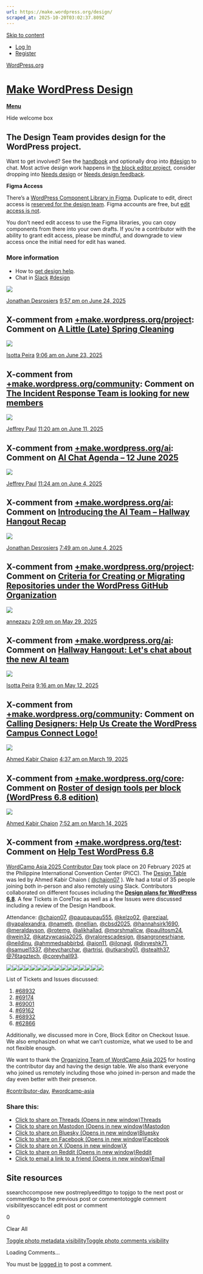 ```yaml
---
url: https://make.wordpress.org/design/
scraped_at: 2025-10-20T03:02:37.809Z
---
```


[Skip to content](https://make.wordpress.org/design/#primary)

- [Log In](https://login.wordpress.org/?redirect_to=https%3A%2F%2Fmake.wordpress.org%2Fdesign%2F&locale=en_US)
- [Register](https://login.wordpress.org/register?locale=en_US)

[WordPress.org](https://wordpress.org/)

# [Make WordPress Design](https://make.wordpress.org/design)

[**Menu**](https://make.wordpress.org/design/#)

Hide welcome box

## The Design Team provides design for the WordPress project.

Want to get involved? See the [handbook](https://make.wordpress.org/design/handbook/) and optionally drop into [#design](http://chat.wordpress.org/) to chat. Most active design work happens in [the block editor project](https://make.wordpress.org/design/handbook/get-involved/gutenberg-contribution/), consider dropping into [Needs design](https://github.com/WordPress/gutenberg/issues?q=is%3Aopen+is%3Aissue+label%3A%22Needs+Design%22) or [Needs design feedback](https://github.com/WordPress/gutenberg/issues?q=is%3Aopen+is%3Aissue+label%3A%22Needs+Design+Feedback%22).

**Figma Access**

There’s a [WordPress Component Library in Figma](https://www.figma.com/community/file/1436359662053949167/wordpress-design-system). Duplicate to edit, direct access is [reserved for the design team](https://make.wordpress.org/design/handbook/get-involved/tools-figma/). Figma accounts are free, but [edit access is not](https://www.figma.com/pricing/).

You don’t need edit access to use the Figma libraries, you can copy components from there into your own drafts. If you’re a contributor with the ability to grant edit access, please be mindful, and downgrade to view access once the initial need for edit has waned.

### More information

- How to [get design help](https://make.wordpress.org/design/handbook/workflows/getting-design-help).
- Chat in [Slack](https://make.wordpress.org/chat//) [#design](http://wordpress.slack.com/messages/design/)

[![](https://gravatar.com/avatar/f22c0ec09eb5a6df4da4239a37dbdf9d?d=mystery)](https://profiles.wordpress.org/desrosj/ "Profile of Jonathan Desrosiers (@desrosj)")

[Jonathan Desrosiers](https://profiles.wordpress.org/desrosj/ "Profile of Jonathan Desrosiers (@desrosj)") [9:57 pm on June 24, 2025](https://make.wordpress.org/design/2025/06/25/xpost-a-little-late-spring-cleaning/ "9:57 pm (-04:00) on June 24, 2025")

## X-comment from [+make.wordpress.org/project](https://make.wordpress.org/project/ "WordPress.org Project"): Comment on [A Little (Late) Spring Cleaning](https://make.wordpress.org/project/2025/06/25/a-little-late-spring-cleaning/\#comment-658 "Following up on the codified criteria for a repository to live under the WordPress organization on GitHub, a comprehensive audit of all repositories under both the WordPress and bbPress GitHub organizations has been conducted. To support this effort, every repository was catalogued in a spreadsheet, along with metadata to assess which met the established criteria. This includes factors such as ongoing maintenance, alignment with an active WordPress.org team or initiative, and whether the repository serves a continuing purpose. Archived Repositories In total, 20 repositories in the WordPress GitHub organization were identified as no longer meeting the criteria for active maintenance under the organization. These include: Feature plugins for projects that have already been merged into WordPr…")

[![](https://gravatar.com/avatar/d860ed93c93910d7f5c21458a3f4d190?d=mystery)](https://profiles.wordpress.org/peiraisotta/ "Profile of Isotta Peira (@peiraisotta)")

[Isotta Peira](https://profiles.wordpress.org/peiraisotta/ "Profile of Isotta Peira (@peiraisotta)") [9:06 am on June 23, 2025](https://make.wordpress.org/design/2025/06/23/xpost-the-incident-response-team-is-looking-for-new-members/ "9:06 am (-04:00) on June 23, 2025")

## X-comment from [+make.wordpress.org/community](https://make.wordpress.org/community/ "Make WordPress Community"): Comment on [The Incident Response Team is looking for new members](https://make.wordpress.org/community/2025/06/23/the-incident-response-team-is-looking-for-new-members/\#comment-32528 "We’re expanding the Incident Response Team (IRT) and are looking for new contributors to join us. The mission of the IRT is to provide a clear channel for community members to report and address incidents that may violate the WordPress Community Code of Conduct, ensuring a safe and respectful environment for all participants. If you’re committed to fostering a respectful community and have experience in community moderation, conflict resolution, or DEIB practices, we’d love to hear from you. Apply here You can also open the application form using the following link: https://wordpressdotorg.survey.fm/wordpress-incident-response-team-%E2%80%93-application-formApplications will remain open until July 6, 2025. Selected members will receive dedicated training and onboarding. To create more oppo…")

[![](https://gravatar.com/avatar/8ac4ec4b1f9cb342e59ed5127f050d24?d=mystery)](https://profiles.wordpress.org/jeffpaul/ "Profile of Jeffrey Paul (@jeffpaul)")

[Jeffrey Paul](https://profiles.wordpress.org/jeffpaul/ "Profile of Jeffrey Paul (@jeffpaul)") [11:20 am on June 11, 2025](https://make.wordpress.org/design/2025/06/11/xpost-ai-chat-agenda-12-june-2025/ "11:20 am (-04:00) on June 11, 2025")

## X-comment from [+make.wordpress.org/ai](https://make.wordpress.org/ai/ "WordPress AI"): Comment on [AI Chat Agenda – 12 June 2025](https://make.wordpress.org/ai/2025/06/11/ai-chat-agenda-12-june-2025/\#comment-32 "The next WordPress AI Chat will take place on  in the core-ai channel on Make WordPress Slack. The live meeting will focus on what we plan to build and have an open floor section.  The various curated agenda sections below refer to additional items. Announcements Announcing the Formation of the WordPress AI Team Welcome to the Core AI Team Blog Introducing the AI Team – Hallway Hangout Recap What’s Next for the WordPress AI Team Discussions The discussion section of the agenda is for discussing important topics affecting the newly formed AI Team and their forthcoming initiatives.  To nominate a topic for discussion, please leave a comment on this agenda with a summary of the topic, any relevant links that will help people get contex…")

[![](https://gravatar.com/avatar/8ac4ec4b1f9cb342e59ed5127f050d24?d=mystery)](https://profiles.wordpress.org/jeffpaul/ "Profile of Jeffrey Paul (@jeffpaul)")

[Jeffrey Paul](https://profiles.wordpress.org/jeffpaul/ "Profile of Jeffrey Paul (@jeffpaul)") [11:24 am on June 4, 2025](https://make.wordpress.org/design/2025/06/04/xpost-introducing-the-ai-team-hallway-hangout-recap/ "11:24 am (-04:00) on June 4, 2025")

## X-comment from [+make.wordpress.org/ai](https://make.wordpress.org/ai/ "Core AI"): Comment on [Introducing the AI Team – Hallway Hangout Recap](https://make.wordpress.org/ai/2025/06/03/introducing-the-ai-team-hallway-hangout-recap/\#comment-26 "This is a summary of a Hallway Hangout that was first announced on Make AI. The aim was to have a shared space where we could chat about the new AI team, learn about the current team members, hear about current projects, and start to get community input. Thank you to the nearly 30 people who joined, including the AI team (@jeffpaul @swissspidy @isotropic @flixos90). Video Recording: https://youtu.be/ssBZaAyJCx4 Notes Team Introductions Jeff Paul: Director of Open Source at Fueled; longtime WordPress contributor since 2016; focused on product leadership and practical AI integrations like the ClassifAI plugin. Pascal Birchler: Core contributor and committer, sponsored by Google; expertise in internationalization, performance, and client-side AI; exploring privacy-focused, on-device AI implem…")

[![](https://gravatar.com/avatar/f22c0ec09eb5a6df4da4239a37dbdf9d?d=mystery)](https://profiles.wordpress.org/desrosj/ "Profile of Jonathan Desrosiers (@desrosj)")

[Jonathan Desrosiers](https://profiles.wordpress.org/desrosj/ "Profile of Jonathan Desrosiers (@desrosj)") [7:49 am on June 4, 2025](https://make.wordpress.org/design/2025/06/04/xpost-criteria-for-creating-or-migrating-repositories-under-the-wordpress-github-organization/ "7:49 am (-04:00) on June 4, 2025")

## X-comment from [+make.wordpress.org/project](https://make.wordpress.org/project/ "WordPress.org Project"): Comment on [Criteria for Creating or Migrating Repositories under the WordPress GitHub Organization](https://make.wordpress.org/project/2025/06/04/criteria-for-creating-or-migrating-repositories-under-the-wordpress-github-organization/\#comment-639 "With WordPress Core now following an annual release cadence, community-maintained canonical plugins have become even more crucial to the project. Because canonical plugins serve as official first-choice recommendations, they should live under the WordPress organization on GitHub. However, there are currently no guidelines around what is allowed or prohibited under the project’s GitHub organization. Establishing some clear criteria will help community members understand the requirements and expectations for this. Core Principles WordPress should balance experimentation with quality standards and project philosophy. GitHub repositories under WordPress should benefit the community, prevent single points of failure, and ensure open-source accessibility. Before outlining specific criteria, here…")

[![](https://gravatar.com/avatar/0eff7149d8c78b242f4652e9ceb8f798?d=mystery)](https://profiles.wordpress.org/annezazu/ "Profile of annezazu (@annezazu)")

[annezazu](https://profiles.wordpress.org/annezazu/ "Profile of annezazu (@annezazu)") [2:09 pm on May 29, 2025](https://make.wordpress.org/design/2025/05/29/xpost-hallway-hangout-lets-chat-about-the-new-ai-team/ "2:09 pm (-04:00) on May 29, 2025")

## X-comment from [+make.wordpress.org/ai](https://make.wordpress.org/ai/ "Core AI"): Comment on [Hallway Hangout: Let's chat about the new AI team](https://make.wordpress.org/ai/2025/05/30/hallway-hangout-lets-chat-about-the-new-ai-team/\#comment-19 "With the announcement of the WordPress AI Team, this hallway hangout offers a space to talk directly with and hear from the new team about their approach, expected focuses, and areas of contribution. The aim is that by coming together in the beginning stages of this new team, we can bring more people along in this fast moving and important area of work for the WordPress project.  How to join If you’re interested in joining, the Hallway Hangout will happen on . A Zoom link will be shared in the \#core-ai Slack channel before starting and all are welcome to join, whether to listen or participate, for as long or as little as you’d like. This will be recorded and recapped. If you’re unable to make it but have something to comment on or share, I…")

[![](https://gravatar.com/avatar/d860ed93c93910d7f5c21458a3f4d190?d=mystery)](https://profiles.wordpress.org/peiraisotta/ "Profile of Isotta Peira (@peiraisotta)")

[Isotta Peira](https://profiles.wordpress.org/peiraisotta/ "Profile of Isotta Peira (@peiraisotta)") [9:16 am on May 12, 2025](https://make.wordpress.org/design/2025/05/12/xpost-calling-designers-help-us-create-the-wordpress-campus-connect-logo/ "9:16 am (-04:00) on May 12, 2025")

## X-comment from [+make.wordpress.org/community](https://make.wordpress.org/community/ "Make WordPress Community"): Comment on [Calling Designers: Help Us Create the WordPress Campus Connect Logo!](https://make.wordpress.org/community/2025/05/12/calling-designers-help-us-create-the-wordpress-campus-connect-logo/\#comment-32432 "Last week, we announced WordPress Campus Connect, a new initiative bringing the power of WordPress to university campuses around the world. We’re looking for designers in the community to help us create the official Campus Connect logo. Several universities have already expressed interest in hosting this event, and we’re actively working on workshop materials, presentations, and a webpage—so we need a logo soon to brand all our assets. If you’re interested in contributing, please join the conversation in the \#campusconnect Slack channel and let us know! We’d love your creative input.…")

[![](https://gravatar.com/avatar/17ab5eb227cef5e28f7a19332f07522c?d=mystery)](https://profiles.wordpress.org/chaion07/ "Profile of Ahmed Kabir Chaion (@chaion07)")

[Ahmed Kabir Chaion](https://profiles.wordpress.org/chaion07/ "Profile of Ahmed Kabir Chaion (@chaion07)") [4:37 am on March 19, 2025](https://make.wordpress.org/design/2025/03/19/xpost-roster-of-design-tools-per-block-wordpress-6-8-edition/ "4:37 am (-04:00) on March 19, 2025")

## X-comment from [+make.wordpress.org/core](https://make.wordpress.org/core/ "Make WordPress Core"): Comment on [Roster of design tools per block (WordPress 6.8 edition)](https://make.wordpress.org/core/2025/03/12/roster-of-design-tools-per-block-wordpress-6-8-edition/\#comment-47577 "Below you find a table that lists all core blocks available in the inserter marks in the grid the feature they support in the block editor. It's a basic lookup table that helps developers to find the information quickly. While this post is released as part of 6.8, the content summarizes changes between 6.1 and 6.8. This is an updated of the 6.7 edition and provides a cumulative list of design supports added with the last six WordPress releases. The icon ☑️ indicates new in 6.8. The features covered are: Align Typography, Color, Dimension, Border, Layout, Gradient, Duotone, Shadow, Background image Pattern overrides / Block Bindings (PO/BB) Work in progress The issue Tracking: Addressing Design Tooling Consistency lists tracking issues for individual block supports.  Typography  D…")

[![](https://gravatar.com/avatar/17ab5eb227cef5e28f7a19332f07522c?d=mystery)](https://profiles.wordpress.org/chaion07/ "Profile of Ahmed Kabir Chaion (@chaion07)")

[Ahmed Kabir Chaion](https://profiles.wordpress.org/chaion07/ "Profile of Ahmed Kabir Chaion (@chaion07)") [7:52 am on March 14, 2025](https://make.wordpress.org/design/2025/03/14/xpost-help-test-wordpress-6-8/ "7:52 am (-04:00) on March 14, 2025")

## X-comment from [+make.wordpress.org/test](https://make.wordpress.org/test/ "Make WordPress Test"): Comment on [Help Test WordPress 6.8](https://make.wordpress.org/test/2025/03/04/help-test-wordpress-6-8/\#comment-3302 "Mark your calendars! WordPress 6.8 is set to launch on April 15, 2025. WordPress 6.8 will be the first major release of 2025 and will focus primarily on being a polished and bug-fix release. Get ready for a more refined and seamless WordPress experience than ever before!  Testing early means fewer surprises for users down the line! Whether you have a few minutes or a few hours, your help in catching bugs early during the release cycle ensures a smoother upgrade experience for millions of users after the stable release. Every contribution counts and is deeply appreciated.  Let’s work together to refine WordPress 6.8! 💪 Stay up to date with the latest pre-release builds by checking the WordPress 6.8 Release Schedule. For real-time updates and discussions, join the \#core-test Slack…")

[WordCamp Asia 2025 Contributor Day](https://asia.wordcamp.org/2025/contributor-day/) took place on 20 February 2025 at the Philippine International Convention Center (PICC). The [Design Table](https://make.wordpress.org/design/2025/02/18/join-the-design-table-at-wordcamp-asia-2025-contributor-day/) was led by Ahmed Kabir Chaion ( [@chaion07](https://profiles.wordpress.org/chaion07/) ). We had a total of 35 people joining both in-person and also remotely using Slack. Contributors collaborated on different focuses including the [**Design plans for WordPress 6.8**](https://make.wordpress.org/design/2025/01/15/design-plans-for-wordpress-6-8/). A few Tickets in CoreTrac as well as a few Issues were discussed including a review of the Design Handbook.

Attendance: [@chaion07](https://profiles.wordpress.org/chaion07/), [@paupaupau555](https://profiles.wordpress.org/paupaupau555/), [@kelzo02](https://profiles.wordpress.org/kelzo02/), [@areziaal](https://profiles.wordpress.org/areziaal/), [@yapalexandra](https://profiles.wordpress.org/yapalexandra/), [@nameth](https://profiles.wordpress.org/nameth/), [@nellian](https://profiles.wordpress.org/nellian/), [@cbsd2025](https://profiles.wordpress.org/cbsd2025/), [@hannahsirk1690](https://profiles.wordpress.org/hannahsirk1690/), [@meraldayson](https://profiles.wordpress.org/meraldayson/), [@rotemg](https://profiles.wordpress.org/rotemg/), [@alikhallad](https://profiles.wordpress.org/alikhallad/), [@mqrshmallcw](https://profiles.wordpress.org/mqrshmallcw/), [@paulitosm24](https://profiles.wordpress.org/paulitosm24/), [@wein32](https://profiles.wordpress.org/wein32/), [@katzywcasia2025](https://profiles.wordpress.org/katzywcasia2025/), [@yralorescadesign](https://profiles.wordpress.org/yralorescadesign/), [@sangronesrhiane](https://profiles.wordpress.org/sangronesrhiane/), [@neildinu](https://profiles.wordpress.org/neildinu/), [@ahmmedsabbirbd](https://profiles.wordpress.org/ahmmedsabbirbd/), [@aion11](https://profiles.wordpress.org/aion11/), [@ilonagl](https://profiles.wordpress.org/ilonagl/), [@divyeshk71](https://profiles.wordpress.org/divyeshk71/), [@samuel1337](https://profiles.wordpress.org/samuel1337/), [@heycharchar](https://profiles.wordpress.org/heycharchar/), [@artrisi](https://profiles.wordpress.org/artrisi/), [@utkarshg01](https://profiles.wordpress.org/utkarshg01/), [@stealth37](https://profiles.wordpress.org/stealth37/), [@76tagztech](https://profiles.wordpress.org/76tagztech/), [@coreyhall93](https://profiles.wordpress.org/coreyhall93/).

[![](https://i0.wp.com/make.wordpress.org/design/files/2025/02/MG_1293-1.jpg?resize=776%2C518&ssl=1)](https://i0.wp.com/make.wordpress.org/design/files/2025/02/MG_1293-1-scaled.jpg?ssl=1)[![](https://i0.wp.com/make.wordpress.org/design/files/2025/02/MG_1729-7.jpg?resize=776%2C518&ssl=1)](https://i0.wp.com/make.wordpress.org/design/files/2025/02/MG_1729-7-scaled.jpg?ssl=1)[![](https://i0.wp.com/make.wordpress.org/design/files/2025/02/T2S_5823.jpg?resize=776%2C518&ssl=1)](https://i0.wp.com/make.wordpress.org/design/files/2025/02/T2S_5823-scaled.jpg?ssl=1)[![](https://i0.wp.com/make.wordpress.org/design/files/2025/02/MG_1197-1.jpg?resize=776%2C518&ssl=1)](https://i0.wp.com/make.wordpress.org/design/files/2025/02/MG_1197-1-scaled.jpg?ssl=1)[![](https://i0.wp.com/make.wordpress.org/design/files/2025/02/MG_1208.jpg?resize=776%2C518&ssl=1)](https://i0.wp.com/make.wordpress.org/design/files/2025/02/MG_1208-scaled.jpg?ssl=1)[![](https://i0.wp.com/make.wordpress.org/design/files/2025/02/MG_1243.jpg?resize=776%2C518&ssl=1)](https://i0.wp.com/make.wordpress.org/design/files/2025/02/MG_1243-scaled.jpg?ssl=1)[![](https://i0.wp.com/make.wordpress.org/design/files/2025/02/MG_1298.jpg?resize=776%2C518&ssl=1)](https://i0.wp.com/make.wordpress.org/design/files/2025/02/MG_1298-scaled.jpg?ssl=1)[![](https://i0.wp.com/make.wordpress.org/design/files/2025/02/T2S_6244.jpg?resize=776%2C518&ssl=1)](https://i0.wp.com/make.wordpress.org/design/files/2025/02/T2S_6244-scaled.jpg?ssl=1)[![](https://i0.wp.com/make.wordpress.org/design/files/2025/02/T2S_6245.jpg?resize=776%2C518&ssl=1)](https://i0.wp.com/make.wordpress.org/design/files/2025/02/T2S_6245-scaled.jpg?ssl=1)[![](https://i0.wp.com/make.wordpress.org/design/files/2025/02/T2S_6249.jpg?resize=776%2C518&ssl=1)](https://i0.wp.com/make.wordpress.org/design/files/2025/02/T2S_6249-scaled.jpg?ssl=1)[![](https://i0.wp.com/make.wordpress.org/design/files/2025/02/T2S_6252.jpg?resize=776%2C518&ssl=1)](https://i0.wp.com/make.wordpress.org/design/files/2025/02/T2S_6252-scaled.jpg?ssl=1)[![](https://i0.wp.com/make.wordpress.org/design/files/2025/02/T2S_6254.jpg?resize=776%2C518&ssl=1)](https://i0.wp.com/make.wordpress.org/design/files/2025/02/T2S_6254-scaled.jpg?ssl=1)[![](https://i0.wp.com/make.wordpress.org/design/files/2025/02/T2S_6300.jpg?resize=776%2C518&ssl=1)](https://i0.wp.com/make.wordpress.org/design/files/2025/02/T2S_6300-scaled.jpg?ssl=1)[![](https://i0.wp.com/make.wordpress.org/design/files/2025/02/T2S_6306.jpg?resize=776%2C518&ssl=1)](https://i0.wp.com/make.wordpress.org/design/files/2025/02/T2S_6306-scaled.jpg?ssl=1)[![](https://i0.wp.com/make.wordpress.org/design/files/2025/02/T2S_6305.jpg?resize=776%2C518&ssl=1)](https://i0.wp.com/make.wordpress.org/design/files/2025/02/T2S_6305-scaled.jpg?ssl=1)[![](https://i0.wp.com/make.wordpress.org/design/files/2025/02/20250220_153813.jpg?resize=776%2C582&ssl=1)](https://i0.wp.com/make.wordpress.org/design/files/2025/02/20250220_153813-scaled.jpg?ssl=1)

List of Tickets and Issues discussed:

1. [#68932](https://github.com/WordPress/gutenberg/issues/68932)
2. [#69174](https://github.com/WordPress/gutenberg/issues/69174)
3. [#69001](https://github.com/WordPress/gutenberg/issues/69001)
4. [#69162](https://github.com/WordPress/gutenberg/issues/69162)
5. [#68932](https://github.com/WordPress/gutenberg/issues/68932)
6. [#62866](https://core.trac.wordpress.org/ticket/62866)

Additionally, we discussed more in Core, Block Editor on Checkout Issue. We also emphasized on what we can’t customize, what we used to be and not flexible enough.

We want to thank the [Organizing Team of WordCamp Asia 2025](https://asia.wordcamp.org/2025/organizers/) for hosting the contributor day and having the design table. We also thank everyone who joined us remotely including those who joined in-person and made the day even better with their presence.

[#contributor-day](https://make.wordpress.org/design/tag/contributor-day/), [#wordcamp-asia](https://make.wordpress.org/design/tag/wordcamp-asia/)

### Share this:

- [Click to share on Threads (Opens in new window)Threads](https://make.wordpress.org/design/2025/02/27/wordcamp-asia-2025-contributor-day-recap/?share=threads)
- [Click to share on Mastodon (Opens in new window)Mastodon](https://make.wordpress.org/design/2025/02/27/wordcamp-asia-2025-contributor-day-recap/?share=mastodon)
- [Click to share on Bluesky (Opens in new window)Bluesky](https://make.wordpress.org/design/2025/02/27/wordcamp-asia-2025-contributor-day-recap/?share=bluesky)
- [Click to share on Facebook (Opens in new window)Facebook](https://make.wordpress.org/design/2025/02/27/wordcamp-asia-2025-contributor-day-recap/?share=facebook)
- [Click to share on X (Opens in new window)X](https://make.wordpress.org/design/2025/02/27/wordcamp-asia-2025-contributor-day-recap/?share=x)
- [Click to share on Reddit (Opens in new window)Reddit](https://make.wordpress.org/design/2025/02/27/wordcamp-asia-2025-contributor-day-recap/?share=reddit)
- [Click to email a link to a friend (Opens in new window)Email](mailto:?subject=%5BShared%20Post%5D%20WordCamp%20Asia%202025%3A%20Contributor%20Day%20Recap&body=https%3A%2F%2Fmake.wordpress.org%2Fdesign%2F2025%2F02%2F27%2Fwordcamp-asia-2025-contributor-day-recap%2F&share=email)

## Site resources

ssearchccompose new postrreplyeedittgo to topjgo to the next post or commentkgo to the previous post or commentotoggle comment visibilityesccancel edit post or comment

0

Clear All

[Toggle photo metadata visibility](https://make.wordpress.org/design/#)[Toggle photo comments visibility](https://make.wordpress.org/design/#)

Loading Comments...

You must be [logged in](https://make.wordpress.org/design/#) to post a comment.